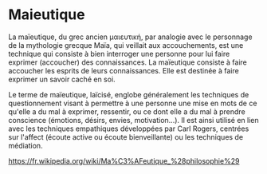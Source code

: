 # Maieutique

La maïeutique, du grec ancien μαιευτική, par analogie avec le personnage de la mythologie grecque Maïa, qui veillait aux accouchements, est une technique qui consiste à bien interroger une personne pour lui faire exprimer (accoucher) des connaissances. La maïeutique consiste à faire accoucher les esprits de leurs connaissances. Elle est destinée à faire exprimer un savoir caché en soi.

Le terme de maïeutique, laïcisé, englobe généralement les techniques de questionnement visant à permettre à une personne une mise en mots de ce qu'elle a du mal à exprimer, ressentir, ou ce dont elle a du mal à prendre conscience (émotions, désirs, envies, motivation...). Il est ainsi utilisé en lien avec les techniques empathiques développées par Carl Rogers, centrées sur l'affect (écoute active ou écoute bienveillante) ou les techniques de médiation.

https://fr.wikipedia.org/wiki/Ma%C3%AFeutique_%28philosophie%29
